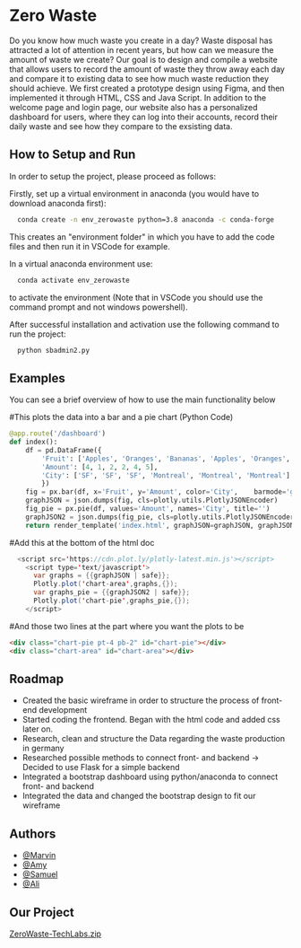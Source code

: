 # Zero Waste

Do you know how much waste you create in a day? Waste disposal has attracted a lot of attention in recent years, but how can we measure the amount of waste we create? Our goal is to design and compile a website that allows users to record the amount of waste they throw away each day and compare it to existing data to see how much waste reduction they should achieve. We first created a prototype design using Figma, and then implemented it through HTML, CSS and Java Script. In addition to the welcome page and login page, our website also has a personalized dashboard for users, where they can log into their accounts, record their daily waste and see how they compare to the exsisting data.



## How to Setup and Run

In order to setup the project, please proceed as follows:

Firstly, set up a virtual environment in anaconda (you would have to download anaconda first):

```bash
  conda create -n env_zerowaste python=3.8 anaconda -c conda-forge
```
This creates an "environment folder" in which you have to add the code files and then run it in VSCode for example.

In a virtual anaconda environment use:

```bash
  conda activate env_zerowaste
```
to activate the environment (Note that in VSCode you should use the command prompt and not windows powershell).

After successful installation and activation use the following command to run the project:

```bash
  python sbadmin2.py
```
## Examples

You can see a brief overview of how to use the main functionality below

#This plots the data into a bar and a pie chart (Python Code)
```python
@app.route('/dashboard')
def index():
	df = pd.DataFrame({
		'Fruit': ['Apples', 'Oranges', 'Bananas', 'Apples', 'Oranges', 'Bananas'],
        'Amount': [4, 1, 2, 2, 4, 5],
        'City': ['SF', 'SF', 'SF', 'Montreal', 'Montreal', 'Montreal']
        })
	fig = px.bar(df, x='Fruit', y='Amount', color='City',    barmode='group')
	graphJSON = json.dumps(fig, cls=plotly.utils.PlotlyJSONEncoder)
	fig_pie = px.pie(df, values='Amount', names='City', title='')
	graphJSON2 = json.dumps(fig_pie, cls=plotly.utils.PlotlyJSONEncoder)
	return render_template('index.html', graphJSON=graphJSON, graphJSON2=graphJSON2)
```
#Add this at the bottom of the html doc
```java
  <script src='https://cdn.plot.ly/plotly-latest.min.js'></script>
    <script type='text/javascript'>
      var graphs = {{graphJSON | safe}};
      Plotly.plot('chart-area',graphs,{});
      var graphs_pie = {{graphJSON2 | safe}};
      Plotly.plot('chart-pie',graphs_pie,{});
    </script>
```
#And those two lines at the part where you want the plots to be
```html
<div class="chart-pie pt-4 pb-2" id="chart-pie"></div>
<div class="chart-area" id="chart-area"></div>
```  
## Roadmap

- Created the basic wireframe in order to structure the process of front-end development
- Started coding the frontend. Began with the html code and added css later on.
- Research, clean and structure the Data regarding the waste production in germany
- Researched possible methods to connect front- and backend -> Decided to use Flask for a simple backend
- Integrated a bootstrap dashboard using python/anaconda to connect front- and backend
- Integrated the data and changed the bootstrap design to fit our wireframe

  
## Authors

- [@Marvin](https://github.com/M-H0ppe)
- [@Amy](https://github.com/Chiaaang)
- [@Samuel](https://github.com/samrmn)
- [@Ali](https://github.com/AliTabesh)

 ## Our Project 

[ZeroWaste-TechLabs.zip](https://github.com/TechLabs-Dortmund/zero-waste/files/7406261/ZeroWaste-TechLabs.zip)
